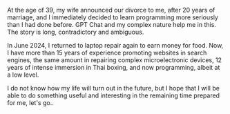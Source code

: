 At the age of 39, my wife announced our divorce to me, after 20 years of marriage, and I immediately decided to learn programming more seriously than I had done before. GPT Chat and my complex nature help me in this. The story is long, contradictory and ambiguous. 

In June 2024, I returned to laptop repair again to earn money for food. Now, I have more than 15 years of experience promoting websites in search engines, the same amount in repairing complex microelectronic devices, 12 years of intense immersion in Thai boxing, and now programming, albeit at a low level.

I do not know how my life will turn out in the future, but I hope that I will be able to do something useful and interesting in the remaining time prepared for me, let's go..
